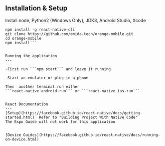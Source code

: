 

Installation  & Setup
---
Install node, Python2 (Windows Only), JDK8, Android Studio, Xcode

```
npm install -g react-native-cli
git clone https://github.com/amida-tech/orange-mobile.git
cd orange-mobile
npm install```


Running the application
---

-First run ```npm start``` and leave it running

-Start an emulator or plug in a phone

Then  another terminal run either
```react-native android-run``` or ```react-native ios-run```


React Documentation
---
[Setup](https://facebook.github.io/react-native/docs/getting-started.html)  Refer to "Building Project With Native Code"
The Expo Guide will not work for this application


[Device Guides](https://facebook.github.io/react-native/docs/running-on-device.html)
